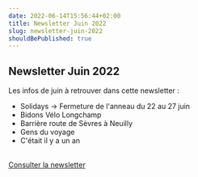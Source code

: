 ```yaml
---
date: 2022-06-14T15:56:44+02:00
title: Newsletter Juin 2022
slug: newsletter-juin-2022
shouldBePublished: true
---
```


## Newsletter Juin 2022

Les infos de juin à retrouver dans cette newsletter :

- Solidays -> Fermeture de l'anneau du 22 au 27 juin
- Bidons Vélo Longchamp
- Barrière route de Sèvres à Neuilly
- Gens du voyage
- C'était il y a un an

<br/>
<a class="downloadButton" href="https://us4.campaign-archive.com/?u=dcae449fb23ea3d337a6c5a26&id=ad4de73ca4" _target="_blank">Consulter la newsletter</a>
